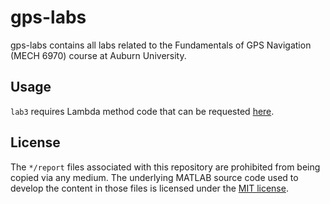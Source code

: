 # gps-labs

gps-labs contains all labs related to the Fundamentals of GPS Navigation (MECH 6970) course at Auburn University.

## Usage
`lab3` requires Lambda method code that can be requested [here](https://www.tudelft.nl/en/ceg/about-faculty/departments/geoscience-remote-sensing/research/lambda/lambda). 

## License

The `*/report` files associated with this repository are prohibited from being copied via any medium. The underlying MATLAB source code used to develop the content in those files is licensed under the [MIT license](LICENSE.md).
